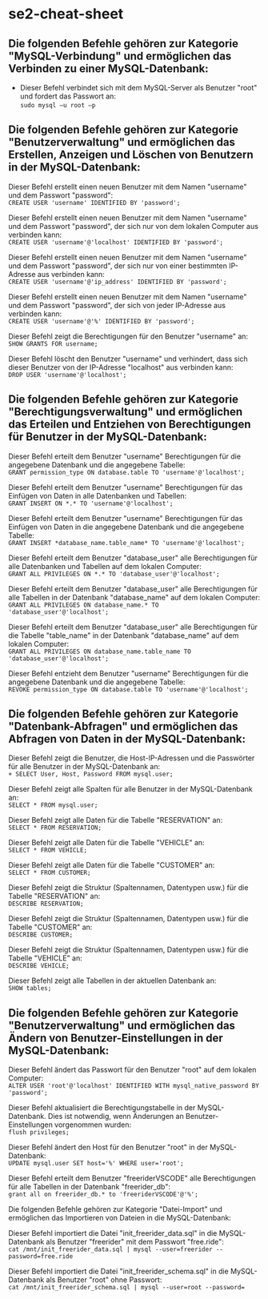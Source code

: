 # se2-cheat-sheet

## Die folgenden Befehle gehören zur Kategorie "MySQL-Verbindung" und ermöglichen das Verbinden zu einer MySQL-Datenbank:</br>


+ Dieser Befehl verbindet sich mit dem MySQL-Server als Benutzer "root" und fordert das Passwort an:</br>
`sudo mysql –u root –p`

## Die folgenden Befehle gehören zur Kategorie "Benutzerverwaltung" und ermöglichen das Erstellen, Anzeigen und Löschen von Benutzern in der MySQL-Datenbank:</br>

Dieser Befehl erstellt einen neuen Benutzer mit dem Namen "username" und dem Passwort "password":</br>
`CREATE USER 'username' IDENTIFIED BY 'password';`
    
Dieser Befehl erstellt einen neuen Benutzer mit dem Namen "username" und dem Passwort "password", der sich nur von dem lokalen Computer aus verbinden kann:</br>
`CREATE USER 'username'@'localhost' IDENTIFIED BY 'password';`
    
Dieser Befehl erstellt einen neuen Benutzer mit dem Namen "username" und dem Passwort "password", der sich nur von einer bestimmten IP-Adresse aus verbinden kann:</br>
`CREATE USER 'username'@'ip_address' IDENTIFIED BY 'password';`
    
Dieser Befehl erstellt einen neuen Benutzer mit dem Namen "username" und dem Passwort "password", der sich von jeder IP-Adresse aus verbinden kann:</br>
`CREATE USER 'username'@'%' IDENTIFIED BY 'password';`
    
Dieser Befehl zeigt die Berechtigungen für den Benutzer "username" an:</br>
`SHOW GRANTS FOR username;`
    
Dieser Befehl löscht den Benutzer "username" und verhindert, dass sich dieser Benutzer von der IP-Adresse "localhost" aus verbinden kann:</br>
`DROP USER 'username'@'localhost';`

## Die folgenden Befehle gehören zur Kategorie "Berechtigungsverwaltung" und ermöglichen das Erteilen und Entziehen von Berechtigungen für Benutzer in der MySQL-Datenbank:

Dieser Befehl erteilt dem Benutzer "username" Berechtigungen für die angegebene Datenbank und die angegebene Tabelle:</br>
`GRANT permission_type ON database.table TO 'username'@'localhost';`
    
Dieser Befehl erteilt dem Benutzer "username" Berechtigungen für das Einfügen von Daten in alle Datenbanken und Tabellen:</br>
`GRANT INSERT ON *.* TO 'username'@'localhost';`
    
Dieser Befehl erteilt dem Benutzer "username" Berechtigungen für das Einfügen von Daten in die angegebene Datenbank und die angegebene Tabelle:</br>
`GRANT INSERT *database_name.table_name* TO 'username'@'localhost';`
    
Dieser Befehl erteilt dem Benutzer "database_user" alle Berechtigungen für alle Datenbanken und Tabellen auf dem lokalen Computer:</br>
`GRANT ALL PRIVILEGES ON *.* TO 'database_user'@'localhost';`
    
Dieser Befehl erteilt dem Benutzer "database_user" alle Berechtigungen für alle Tabellen in der Datenbank "database_name" auf dem lokalen Computer:</br>
`GRANT ALL PRIVILEGES ON database_name.* TO 'database_user'@'localhost';`
    
Dieser Befehl erteilt dem Benutzer "database_user" alle Berechtigungen für die Tabelle "table_name" in der Datenbank "database_name" auf dem lokalen Computer:</br>
`GRANT ALL PRIVILEGES ON database_name.table_name TO 'database_user'@'localhost';`
    
Dieser Befehl entzieht dem Benutzer "username" Berechtigungen für die angegebene Datenbank und die angegebene Tabelle:</br>
`REVOKE permission_type ON database.table TO 'username'@'localhost';`

## Die folgenden Befehle gehören zur Kategorie "Datenbank-Abfragen" und ermöglichen das Abfragen von Daten in der MySQL-Datenbank:</br>

Dieser Befehl zeigt die Benutzer, die Host-IP-Adressen und die Passwörter für alle Benutzer in der MySQL-Datenbank an:</br>
`+ SELECT User, Host, Password FROM mysql.user;`
    
Dieser Befehl zeigt alle Spalten für alle Benutzer in der MySQL-Datenbank an:</br>
`SELECT * FROM mysql.user;`
    
Dieser Befehl zeigt alle Daten für die Tabelle "RESERVATION" an:</br>
`SELECT * FROM RESERVATION;`
    
Dieser Befehl zeigt alle Daten für die Tabelle "VEHICLE" an:</br>
`SELECT * FROM VEHICLE;`
    
Dieser Befehl zeigt alle Daten für die Tabelle "CUSTOMER" an:</br>
`SELECT * FROM CUSTOMER;`
    
Dieser Befehl zeigt die Struktur (Spaltennamen, Datentypen usw.) für die Tabelle "RESERVATION" an:</br>
`DESCRIBE RESERVATION;`
    
Dieser Befehl zeigt die Struktur (Spaltennamen, Datentypen usw.) für die Tabelle "CUSTOMER" an:</br>
`DESCRIBE CUSTOMER;`
    
Dieser Befehl zeigt die Struktur (Spaltennamen, Datentypen usw.) für die Tabelle "VEHICLE" an:</br>
`DESCRIBE VEHICLE;`
    
Dieser Befehl zeigt alle Tabellen in der aktuellen Datenbank an:</br>
`SHOW tables;`

## Die folgenden Befehle gehören zur Kategorie "Benutzerverwaltung" und ermöglichen das Ändern von Benutzer-Einstellungen in der MySQL-Datenbank:</br>

Dieser Befehl ändert das Passwort für den Benutzer "root" auf dem lokalen Computer:</br>
`ALTER USER 'root'@'localhost' IDENTIFIED WITH mysql_native_password BY 'password';`
    
Dieser Befehl aktualisiert die Berechtigungstabelle in der MySQL-Datenbank. Dies ist notwendig, wenn Änderungen an Benutzer-Einstellungen vorgenommen wurden:</br>
`flush privileges;`
    
Dieser Befehl ändert den Host für den Benutzer "root" in der MySQL-Datenbank:</br>
`UPDATE mysql.user SET host='%' WHERE user='root';`
    
Dieser Befehl erteilt dem Benutzer "freeriderVSCODE" alle Berechtigungen für alle Tabellen in der Datenbank "freerider_db":</br>
`grant all on freerider_db.* to 'freeriderVSCODE'@'%';`
    
Die folgenden Befehle gehören zur Kategorie "Datei-Import" und ermöglichen das Importieren von Dateien in die MySQL-Datenbank:</br>

Dieser Befehl importiert die Datei "init_freerider_data.sql" in die MySQL-Datenbank als Benutzer "freerider" mit dem Passwort "free.ride":</br>
`cat /mnt/init_freerider_data.sql | mysql --user=freerider --password=free.ride`
    
Dieser Befehl importiert die Datei "init_freerider_schema.sql" in die MySQL-Datenbank als Benutzer "root" ohne Passwort:</br>
`cat /mnt/init_freerider_schema.sql | mysql --user=root --password=`
